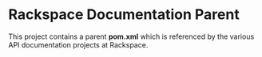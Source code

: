 # Rackspace Documentation Parent

This project contains a parent **pom.xml** which is referenced by the various
API documentation projects at Rackspace.

